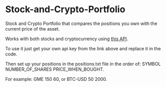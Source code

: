 # Stock-and-Crypto-Portfolio

Stock and Crypto Portfolio that compares the positions you own with the current price of the asset.

Works with both stocks and cryptocurrency using [this API](https://rapidapi.com/finance.yahoo.api/api/yahoo-finance-low-latency).

To use it just get your own api key from the link above and replace it in the code.

Then set up your positions in the positions.txt file in the order of: SYMBOL NUMBER_OF_SHARES PRICE_WHEN_BOUGHT.

For example: GME 150 60, or BTC-USD 50 2000.
